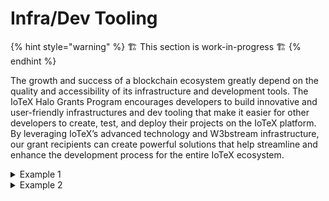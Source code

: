 # Infra/Dev Tooling

{% hint style="warning" %}
&#x20;🏗 This section is work-in-progress  🏗
{% endhint %}

The growth and success of a blockchain ecosystem greatly depend on the quality and accessibility of its infrastructure and development tools. The IoTeX Halo Grants Program encourages developers to build innovative and user-friendly infrastructures and dev tooling that make it easier for other developers to create, test, and deploy their projects on the IoTeX platform. By leveraging IoTeX’s advanced technology and W3bstream infrastructure, our grant recipients can create powerful solutions that help streamline and enhance the development process for the entire IoTeX ecosystem.

<details>

<summary>Example 1</summary>

### Decentralized Infrastructure Monitoring Tool

**Description**: Develop a decentralized infrastructure monitoring tool for the IoTeX network that allows developers to monitor the performance and health of their nodes, smart contracts, and dApps in real-time.

**Milestones**:&#x20;

1. Design and develop a user-friendly interface for the monitoring tool, with customizable dashboards and alerts.
2. Implement monitoring and data collection for various aspects of the IoTeX network, such as nodes, smart contracts, and dApps.
3. Integrate W3bstream for secure data streaming and storage.
4. Test the monitoring tool on the IoTeX Testnet and address any issues or bugs.
5. Launch the decentralized infrastructure monitoring tool on IoTeX Mainnet, with ongoing updates and feature improvements.

</details>

<details>

<summary>Example 2</summary>

### Smart Contract Development and Deployment Toolkit

**Description**: Create a comprehensive smart contract development and deployment toolkit for the IoTeX platform that simplifies and streamlines the entire smart contract lifecycle, from creation to testing and deployment.

**Milestones**:&#x20;

1. Develop a user-friendly interface for creating, editing, and managing smart contracts, with built-in templates and examples.
2. Implement a comprehensive testing environment, including unit testing, integration testing, and performance testing capabilities.
3. Integrate W3bstream for secure data streaming and storage during smart contract development and deployment.
4. Test the smart contract development toolkit on IoTeX Testnet, gathering feedback and addressing any issues or bugs.
5. Launch the smart contract development and deployment toolkit on IoTeX Mainnet, with ongoing updates, new features, and community support.

</details>
